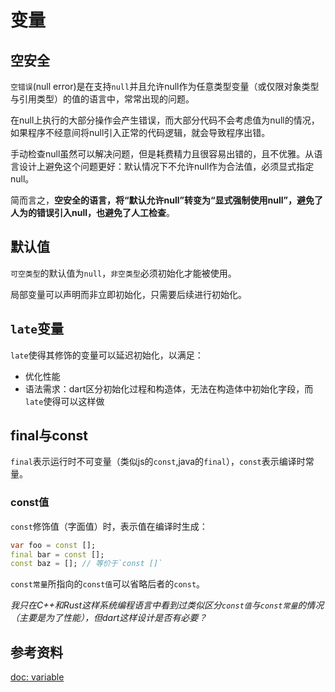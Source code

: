 # 变量

## 空安全

`空错误`(null error)是在支持`null`并且允许null作为任意类型变量（或仅限对象类型与引用类型）的值的语言中，常常出现的问题。

在null上执行的大部分操作会产生错误，而大部分代码不会考虑值为null的情况，如果程序不经意间将null引入正常的代码逻辑，就会导致程序出错。

手动检查null虽然可以解决问题，但是耗费精力且很容易出错的，且不优雅。从语言设计上避免这个问题更好：默认情况下不允许null作为合法值，必须显式指定null。

简而言之，**空安全的语言，将“默认允许null”转变为“显式强制使用null”，避免了人为的错误引入null，也避免了人工检查**。
## 默认值

`可空类型`的默认值为`null`，`非空类型`必须初始化才能被使用。

局部变量可以声明而非立即初始化，只需要后续进行初始化。

## `late`变量

`late`使得其修饰的变量可以延迟初始化，以满足：

- 优化性能
- 语法需求：dart区分初始化过程和构造体，无法在构造体中初始化字段，而`late`使得可以这样做

## final与const

`final`表示运行时不可变量（类似js的`const`,java的`final`），`const`表示编译时常量。

### const值

`const`修饰值（字面值）时，表示值在编译时生成：

```dart
var foo = const [];
final bar = const [];
const baz = []; // 等价于`const []`
```

`const常量`所指向的`const值`可以省略后者的`const`。

*我只在C++和Rust这样系统编程语言中看到过类似区分`const值`与`const常量`的情况（主要是为了性能），但dart这样设计是否有必要？*

## 参考资料

[doc: variable](https://dart.dev/language/variables)